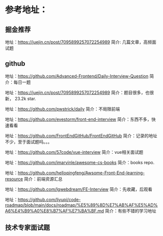 
# 参考地址：
## 掘金推荐
地址：https://juejin.cn/post/7095899257072254989
简介: 几篇文章，高频面试题

## github
地址：https://github.com/Advanced-Frontend/Daily-Interview-Question
简介：每日一题


地址：https://juejin.cn/post/7095899257072254989
简介：题目很多，也很新， 23.2k star.

地址：https://github.com/pwstrick/daily
简介：不局限前端

地址：https://github.com/evestorm/front-end-interview
简介：东西不多，快速看看

地址：https://github.com/FrontEndGitHub/FrontEndGitHub
简介：记录的地址不少，至于面试题吗。。。

地址：https://github.com/57code/vue-interview
简介：vue相关面试题

地址：https://github.com/imarvinle/awesome-cs-books
简介：books repo.

地址：https://github.com/helloqingfeng/Awsome-Front-End-learning-resource
简介：前端资源汇总

地址：https://github.com/lgwebdream/FE-Interview
简介：先收藏，后观看

地址：https://github.com/liyupi/code-roadmap/blob/main/docs/roadmap/%E5%89%8D%E7%AB%AF%E5%AD%A6%E4%B9%A0%E8%B7%AF%E7%BA%BF.md
简介：有些不错的学习地址


## 技术专家面试题
